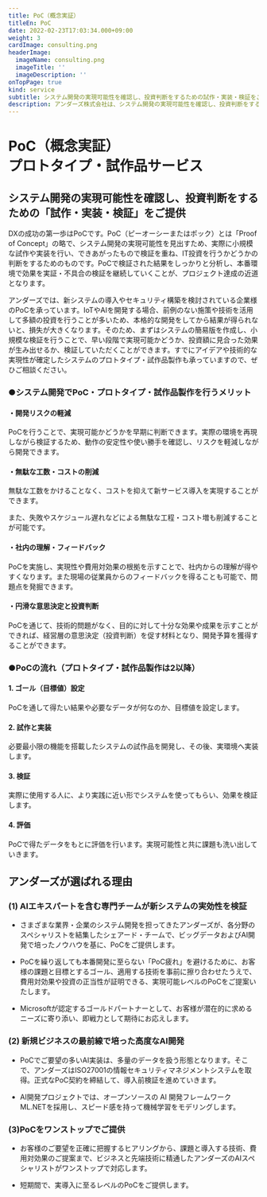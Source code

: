 ```yaml
---
title: PoC（概念実証）
titleEn: PoC
date: 2022-02-23T17:03:34.000+09:00
weight: 3
cardImage: consulting.png
headerImage:
  imageName: consulting.png
  imageTitle: ''
  imageDescription: ''
onTopPage: true
kind: service
subtitle: システム開発の実現可能性を確認し、投資判断をするための試作・実装・検証をご提供
description: アンダーズ株式会社は、システム開発の実現可能性を確認し、投資判断をするための「試作・実装・検証」をご提供いたします。DXの成功の第一歩はPoC（概念実証）です。新システムの導入やセキュリティ構築を検討されている企業様のPoCを承っています。
---
```

# PoC（概念実証）<br>プロトタイプ・試作品サービス



## システム開発の実現可能性を確認し、投資判断をするための「試作・実装・検証」をご提供

DXの成功の第一歩はPoCです。PoC（ピーオーシーまたはポック）とは「Proof of Concept」の略で、システム開発の実現可能性を見出すため、実際に小規模な試作や実装を行い、できあがったもので検証を重ね、IT投資を行うかどうかの判断をするためのものです。PoCで検証された結果をしっかりと分析し、本番環境で効果を実証・不具合の検証を継続していくことが、プロジェクト達成の近道となります。

アンダーズでは、新システムの導入やセキュリティ構築を検討されている企業様のPoCを承っています。IoTやAIを開発する場合、前例のない施策や技術を活用して多額の投資を行うことが多いため、本格的な開発をしてから結果が得られないと、損失が大きくなります。そのため、まずはシステムの簡易版を作成し、小規模な検証を行うことで、早い段階で実現可能かどうか、投資額に見合った効果が生み出せるか、検証していただくことができます。すでにアイデアや技術的な実現性が確定したシステムのプロトタイプ・試作品製作も承っていますので、ぜひご相談ください。

### ●システム開発でPoC・プロトタイプ・試作品製作を行うメリット

#### ・開発リスクの軽減

PoCを行うことで、実現可能かどうかを早期に判断できます。実際の環境を再現しながら検証するため、動作の安定性や使い勝手を確認し、リスクを軽減しながら開発できます。

#### ・無駄な工数・コストの削減

無駄な工数をかけることなく、コストを抑えて新サービス導入を実現することができます。

また、失敗やスケジュール遅れなどによる無駄な工程・コスト増も削減することが可能です。

#### ・社内の理解・フィードバック

PoCを実施し、実現性や費用対効果の根拠を示すことで、社内からの理解が得やすくなります。また現場の従業員からのフィードバックを得ることも可能で、問題点を発掘できます。

#### ・円滑な意思決定と投資判断

PoCを通じて、技術的問題がなく、目的に対して十分な効果や成果を示すことができれば、経営層の意思決定（投資判断）を促す材料となり、開発予算を獲得することができます。

### ●PoCの流れ（プロトタイプ・試作品製作は2以降）

#### 1. ゴール（目標値）設定

PoCを通して得たい結果や必要なデータが何なのか、目標値を設定します。

#### 2. 試作と実装

必要最小限の機能を搭載したシステムの試作品を開発し、その後、実環境へ実装します。

#### 3. 検証

実際に使用する人に、より実践に近い形でシステムを使ってもらい、効果を検証します。

#### 4. 評価

PoCで得たデータをもとに評価を行います。実現可能性と共に課題も洗い出していきます。



## アンダーズが選ばれる理由



### (1) AIエキスパートを含む専門チームが新システムの実効性を検証

* さまざまな業界・企業のシステム開発を担ってきたアンダーズが、各分野のスペシャリストを結集したシェアード・チームで、ビッグデータおよびAI開発で培ったノウハウを基に、PoCをご提供します。

* PoCを繰り返しても本番開発に至らない「PoC疲れ」を避けるために、お客様の課題と目標とするゴール、適用する技術を事前に擦り合わせたうえで、費用対効果や投資の正当性が証明できる、実現可能レベルのPoCをご提案いたします。

* Microsoftが認定するゴールドパートナーとして、お客様が潜在的に求めるニーズに寄り添い、即戦力として期待にお応えします。



### (2) 新規ビジネスの最前線で培った高度なAI開発

* PoCでご要望の多いAI実装は、多量のデータを扱う形態となります。そこで、アンダーズはISO27001の情報セキュリティマネジメントシステムを取得。正式なPoC契約を締結して、導入前検証を進めていきます。

* AI開発プロジェクトでは、オープンソースの AI 開発フレームワーク ML.NETを採用し、スピード感を持って機械学習をモデリングします。



### (3)PoCをワンストップでご提供

* お客様のご要望を正確に把握するヒアリングから、課題と導入する技術、費用対効果のご提案まで、ビジネスと先端技術に精通したアンダーズのAIスペシャリストがワンストップで対応します。

* 短期間で、実導入に至るレベルのPoCをご提供します。

